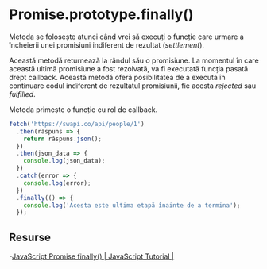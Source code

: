 # Promise.prototype.finally()

Metoda se folosește atunci când vrei să execuți o funcție care urmare a încheierii unei promisiuni indiferent de rezultat (*settlement*).

Această metodă returnează la rândul său o promisiune. La momentul în care această ultimă promisiune a fost rezolvată, va fi executată funcția pasată drept callback. Această metodă oferă posibilitatea de a executa în continuare codul indiferent de rezultatul promisiunii, fie acesta *rejected* sau *fulfilled*.

Metoda primește o funcție cu rol de callback.

```javascript
fetch('https://swapi.co/api/people/1')
  .then(răspuns => {
    return răspuns.json();
  })
  .then(json_data => {
    console.log(json_data);
  })
  .catch(error => {
    console.log(error);
  })
  .finally(() => {
    console.log('Acesta este ultima etapă înainte de a termina');
  });
```

## Resurse

-[JavaScript Promise finally() | JavaScript Tutorial | ](https://www.javascripttutorial.net/es-next/javascript-promise-finally/)